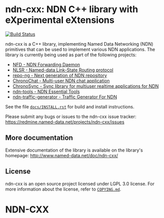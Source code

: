 ndn-cxx: NDN C++ library with eXperimental eXtensions
=====================================================

[![Build Status](https://travis-ci.org/named-data/ndn-cxx.svg?branch=master)](https://travis-ci.org/named-data/ndn-cxx)

ndn-cxx is a C++ library, implementing Named Data Networking (NDN) primitives that can be
used to implement various NDN applications. The library is currently being used as part of
the following projects:

* [NFD - NDN Forwarding Daemon](https://github.com/named-data/NFD)
* [NLSR - Named-data Link-State Routing protocol](https://github.com/named-data/NLSR)
* [repo-ng - Next generation of NDN repository](https://github.com/named-data/repo-ng)
* [ChronoChat - Multi-user NDN chat application](https://github.com/named-data/ChronoChat)
* [ChronoSync - Sync library for multiuser realtime applications for NDN](https://github.com/named-data/ChronoSync)
* [ndn-tools - NDN Essential Tools](https://github.com/named-data/ndn-tools)
* [ndn-traffic-generator - Traffic Generator For NDN](https://github.com/named-data/ndn-traffic-generator)

See the file [`docs/INSTALL.rst`](https://github.com/named-data/ndn-cxx/blob/master/docs/INSTALL.rst)
for build and install instructions.

Please submit any bugs or issues to the ndn-cxx issue tracker:
https://redmine.named-data.net/projects/ndn-cxx/issues

## More documentation

Extensive documentation of the library is available on the library's homepage:
http://www.named-data.net/doc/ndn-cxx/

## License

ndn-cxx is an open source project licensed under LGPL 3.0 license. For more information about
the license, refer to [`COPYING.md`](https://github.com/named-data/ndn-cxx/blob/master/COPYING.md).
# NDN-CXX
